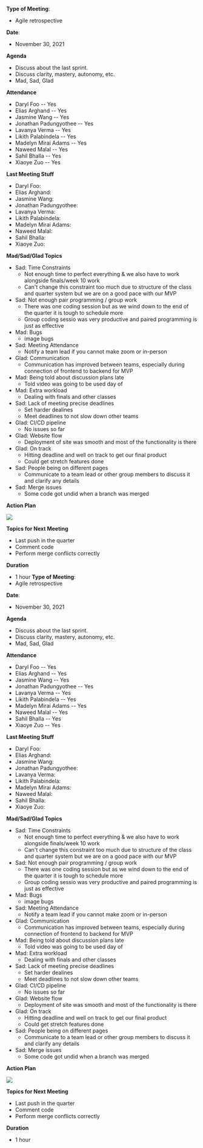 **Type of Meeting**:  
- Agile retrospective

**Date**:
- November 30, 2021

**Agenda**

- Discuss about the last sprint.
- Discuss clarity, mastery, autonomy, etc.
- Mad, Sad, Glad

**Attendance**
- Daryl Foo               -- Yes
- Elias Arghand           -- Yes
- Jasmine Wang            -- Yes
- Jonathan Padungyothee   -- Yes
- Lavanya Verma           -- Yes
- Likith Palabindela      -- Yes
- Madelyn Mirai Adams     -- Yes
- Naweed Malal            -- Yes
- Sahil Bhalla            -- Yes
- Xiaoye Zuo              -- Yes

**Last Meeting Stuff**
- Daryl Foo:               
- Elias Arghand:           
- Jasmine Wang:            
- Jonathan Padungyothee:   
- Lavanya Verma:           
- Likith Palabindela:     
- Madelyn Mirai Adams:     
- Naweed Malal:            
- Sahil Bhalla:            
- Xiaoye Zuo:       
         
**Mad/Sad/Glad Topics**   
- Sad: Time Constraints
  - Not enough time to perfect everything & we also have to work alongside finals/week 10 work
  - Can't change this constraint too much due to structure of the class and quarter system but we are on a good pace with our MVP
- Sad: Not enough pair programming / group work
  - There was one coding session but as we wind down to the end of the quarter it is tough to schedule more
  - Group coding sessio was very productive and paired programming is just as effective
- Mad: Bugs
  - image bugs
- Sad: Meeting Attendance
  - Notify a team lead if you cannot make zoom or in-person
- Glad: Communication
  - Communication has improved between teams, especially during connection of frontend to backend for MVP
- Mad: Being told about discussion plans late
  - Told video was going to be used day of
- Mad: Extra workload
  - Dealing with finals and other classes
- Sad: Lack of meeting precise deadlines
  - Set harder dealines
  - Meet deadlines to not slow down other teams
- Glad: CI/CD pipeline
  - No issues so far
- Glad: Website flow
  - Deployment of site was smooth and most of the functionality is there
- Glad: On track
  - Hitting deadline and well on track to get our final product
  - Could get stretch features done
- Sad: People being on different pages
  - Communicate to a team lead or other group members to discuss it and clarify any details
- Sad: Merge issues
  - Some code got undid when a branch was merged

**Action Plan**

<img src="ActionPlan2.png">

**Topics for Next Meeting**
- Last push in the quarter
- Comment code
- Perform merge conflicts correctly

**Duration**
- 1 hour
**Type of Meeting**:  
- Agile retrospective

**Date**:
- November 30, 2021

**Agenda**

- Discuss about the last sprint.
- Discuss clarity, mastery, autonomy, etc.
- Mad, Sad, Glad

**Attendance**
- Daryl Foo               -- Yes
- Elias Arghand           -- Yes
- Jasmine Wang            -- Yes
- Jonathan Padungyothee   -- Yes
- Lavanya Verma           -- Yes
- Likith Palabindela      -- Yes
- Madelyn Mirai Adams     -- Yes
- Naweed Malal            -- Yes
- Sahil Bhalla            -- Yes
- Xiaoye Zuo              -- Yes

**Last Meeting Stuff**
- Daryl Foo:               
- Elias Arghand:           
- Jasmine Wang:            
- Jonathan Padungyothee:   
- Lavanya Verma:           
- Likith Palabindela:     
- Madelyn Mirai Adams:     
- Naweed Malal:            
- Sahil Bhalla:            
- Xiaoye Zuo:       
         
**Mad/Sad/Glad Topics**   
- Sad: Time Constraints
  - Not enough time to perfect everything & we also have to work alongside finals/week 10 work
  - Can't change this constraint too much due to structure of the class and quarter system but we are on a good pace with our MVP
- Sad: Not enough pair programming / group work
  - There was one coding session but as we wind down to the end of the quarter it is tough to schedule more
  - Group coding sessio was very productive and paired programming is just as effective
- Mad: Bugs
  - image bugs
- Sad: Meeting Attendance
  - Notify a team lead if you cannot make zoom or in-person
- Glad: Communication
  - Communication has improved between teams, especially during connection of frontend to backend for MVP
- Mad: Being told about discussion plans late
  - Told video was going to be used day of
- Mad: Extra workload
  - Dealing with finals and other classes
- Sad: Lack of meeting precise deadlines
  - Set harder dealines
  - Meet deadlines to not slow down other teams
- Glad: CI/CD pipeline
  - No issues so far
- Glad: Website flow
  - Deployment of site was smooth and most of the functionality is there
- Glad: On track
  - Hitting deadline and well on track to get our final product
  - Could get stretch features done
- Sad: People being on different pages
  - Communicate to a team lead or other group members to discuss it and clarify any details
- Sad: Merge issues
  - Some code got undid when a branch was merged

**Action Plan**

<img src="ActionPlan2.png">

**Topics for Next Meeting**
- Last push in the quarter
- Comment code
- Perform merge conflicts correctly

**Duration**
- 1 hour
